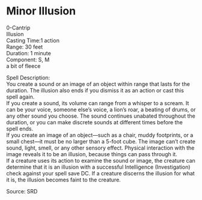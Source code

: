 # Minor Illusion
0-Cantrip<br>
Illusion<br>
Casting Time:1 action<br>
Range: 30 feet<br>
Duration: 1 minute<br>
Component: S, M<br>
a bit of fleece

Spell Description:<br>
You create a sound or an image of an object within range that lasts for the duration. The illusion also ends if you dismiss it as an action or cast this spell again.<br>If you create a sound, its volume can range from a whisper to a scream. It can be your voice, someone else’s voice, a lion’s roar, a beating of drums, or any other sound you choose. The sound continues unabated throughout the duration, or you can make discrete sounds at different times before the spell ends.<br>If you create an image of an object—such as a chair, muddy footprints, or a small chest—it must be no larger than a 5-foot cube. The image can’t create sound, light, smell, or any other sensory effect. Physical interaction with the image reveals it to be an illusion, because things can pass through it.<br>If a creature uses its action to examine the sound or image, the creature can determine that it is an illusion with a successful Intelligence (Investigation) check against your spell save DC. If a creature discerns the illusion for what it is, the illusion becomes faint to the creature.

Source: SRD